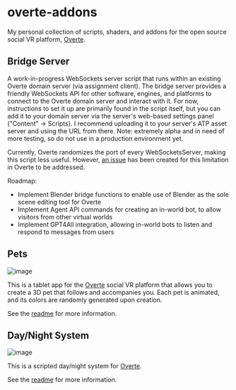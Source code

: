 # overte-addons
My personal collection of scripts, shaders, and addons for the open source social VR platform, [Overte](https://overte.org/).

## Bridge Server
A work-in-progress WebSockets server script that runs within an existing Overte domain server (via assignment client). The bridge server provides a friendly WebSockets API for other software, engines, and platforms to connect to the Overte domain server and interact with it. For now, instructions to set it up are primarily found in the script itself, but you can add it to your domain server via the server's web-based settings panel ("Content" -> Scripts). I recommend uploading it to your server's ATP asset server and using the URL from there. Note: extremely alpha and in need of more testing, so do not use in a production environment yet.

Currently, Overte randomizes the port of every WebSocketsServer, making this script less useful. However, [an issue](https://github.com/overte-org/overte/issues/396) has been created for this limitation in Overte to be addressed. 

Roadmap:
- Implement Blender bridge functions to enable use of Blender as the sole scene editing tool for Overte 
- Implement Agent API commands for creating an in-world bot, to allow visitors from other virtual worlds
- Implement GPT4All integration, allowing in-world bots to listen and respond to messages from users

## Pets
![image](https://user-images.githubusercontent.com/88953117/232934794-178226a0-a672-4331-b185-b22624331f37.png)

This is a tablet app for the [Overte](https://overte.org/) social VR platform that allows you to create a 3D pet that follows and accompanies you. Each pet is animated, and its colors are randomly generated upon creation.

See the [readme](https://github.com/theanine3D/overte-addons/tree/main/pets) for more information.

## Day/Night System 
![image](https://user-images.githubusercontent.com/88953117/192127729-305ca563-9ff8-4f4c-a45f-c06d2737f8cd.png)

This is a scripted day/night system for  [Overte](https://overte.org/).

See the [readme](https://github.com/theanine3D/overte-addons/tree/main/DayNight_System) for more information.
